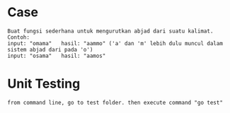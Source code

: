 # Case
    Buat fungsi sederhana untuk mengurutkan abjad dari suatu kalimat. Contoh:
    input: "omama"   hasil: "aammo" ('a' dan 'm' lebih dulu muncul dalam sistem abjad dari pada 'o')
    input: "osama"   hasil: "aamos"

# Unit Testing
    from command line, go to test folder. then execute command "go test"